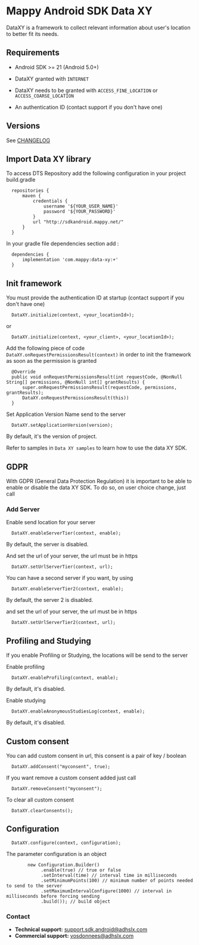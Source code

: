 
# Mappy Android SDK Data XY

DataXY is a framework to collect relevant information about user's location to better fit its needs.


## Requirements

* Android SDK >= 21 (Android 5.0+)

* DataXY granted with `INTERNET`

* DataXY needs to be granted with `ACCESS_FINE_LOCATION` or `ACCESS_COARSE_LOCATION`

* An authentication ID (contact support if you don't have one)


## Versions

See [CHANGELOG](CHANGELOG.md)

## Import Data XY library

To access DTS Repository add the following configuration in your project build.gradle

``` 
  repositories {
      maven {
          credentials {
              username '${YOUR_USER_NAME}'
              password '${YOUR_PASSWORD}'
          }
          url "http://sdkandroid.mappy.net/"
      }
  }
```

In your gradle file dependencies section add : 

```
  dependencies {
      implementation 'com.mappy:data-xy:+'
  }
```


## Init framework

You must provide the authentication ID at startup (contact support if you don't have one)

```
  DataXY.initialize(context, <your_locationId>);
```

or

```
  DataXY.initialize(context, <your_client>, <your_locationId>);
```

Add the following piece of code `DataXY.onRequestPermissionsResult(context)` in order to init the framework as soon as the permission is granted

```
  @Override
  public void onRequestPermissionsResult(int requestCode, @NonNull String[] permissions, @NonNull int[] grantResults) {
      super.onRequestPermissionsResult(requestCode, permissions, grantResults);
      DataXY.onRequestPermissionsResult(this)) 
  }
```

Set Application Version Name send to the server

```
  DataXY.setApplicationVersion(version);
```

By default, it's the version of project.

Refer to samples in `Data XY samples` to learn how to use the data XY SDK.


## GDPR

With GDPR (General Data Protection Regulation) it is important to be able to enable or disable the data XY SDK. To do so, on user choice change, just call


### Add Server

Enable send location for your server

```
  DataXY.enableServerTier(context, enable);
```

By default, the server is disabled.

And set the url of your server, the url must be in https

```
  DataXY.setUrlServerTier(context, url);
```

You can have a second server if you want, by using 

```
  DataXY.enableServerTier2(context, enable);
```

By default, the server 2 is disabled.

and set the url of your server, the url must be in https

```
  DataXY.setUrlServerTier2(context, url);
```


## Profiling and Studying

If you enable Profiling or Studying, the locations will be send to the server


Enable profiling

```
  DataXY.enableProfiling(context, enable);
```

By default, it's disabled.

Enable studying

```
  DataXY.enableAnonymousStudiesLog(context, enable);
```

By default, it's disabled.


## Custom consent

You can add custom consent in url, this consent is a pair of key / boolean

```
  DataXY.addConsent("myconsent", true);
```

If you want remove a custom consent added just call

```
  DataXY.removeConsent("myconsent");
```

To clear all custom consent 

```
  DataXY.clearConsents();
```


## Configuration

```
  DataXY.configure(context, configuration);
```

The parameter configuration is an object

```
        new Configuration.Builder()
             .enable(true) // true or false
             .setInterval(time) // interval time in milliseconds
             .setMinimumPoints(100) // minimum number of points needed to send to the server
             .setMaximumIntervalConfigure(1000) // interval in milliseconds before forcing sending
             .build()); // build object
```


### Contact
* **Technical support:** support.sdk.android@adhslx.com
* **Commercial support:** vosdonnees@adhslx.com
